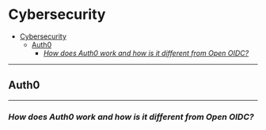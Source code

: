 # Cybersecurity

- [Cybersecurity](#cybersecurity)
  - [Auth0](#auth0)
    - [*How does Auth0 work and how is it different from Open OIDC?*](#how-does-auth0-work-and-how-is-it-different-from-open-oidc)

---

## Auth0

---

### *How does Auth0 work and how is it different from Open OIDC?*
